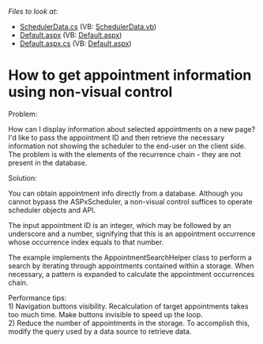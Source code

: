 <!-- default file list -->
*Files to look at*:

* [SchedulerData.cs](./CS/WebSite/App_Code/SchedulerData.cs) (VB: [SchedulerData.vb](./VB/WebSite/App_Code/SchedulerData.vb))
* [Default.aspx](./CS/WebSite/Default.aspx) (VB: [Default.aspx](./VB/WebSite/Default.aspx))
* [Default.aspx.cs](./CS/WebSite/Default.aspx.cs) (VB: [Default.aspx](./VB/WebSite/Default.aspx))
<!-- default file list end -->
# How to get appointment information using non-visual control


<p>Problem:</p><p>How can I display information about selected appointments on a new page? I'd like to pass the appointment ID and then retrieve the necessary information not showing the scheduler to the end-user on the client side. The problem is with the elements of the recurrence chain - they are not present in the database.</p><p>Solution:</p><p>You can obtain appointment info directly from a database. Although you cannot bypass the ASPxScheduler, a non-visual control suffices to operate scheduler objects and API. </p><p>The input appointment ID is an integer, which may be followed by an underscore and a number, signifying that this is an appointment occurrence whose occurrence index equals to that number.</p><p>The example implements the AppointmentSearchHelper class to perform a search by iterating through appointments contained within a storage. When necessary, a pattern is expanded to calculate the appointment occurrences chain.</p><p>Performance tips:<br />
1)  Navigation buttons visibility. Recalculation of target appointments takes too much time. Make buttons invisible to speed up the loop.<br />
2) Reduce the number of appointments in the storage. To accomplish this, modify the query used by a data source to retrieve data.</p>

<br/>


